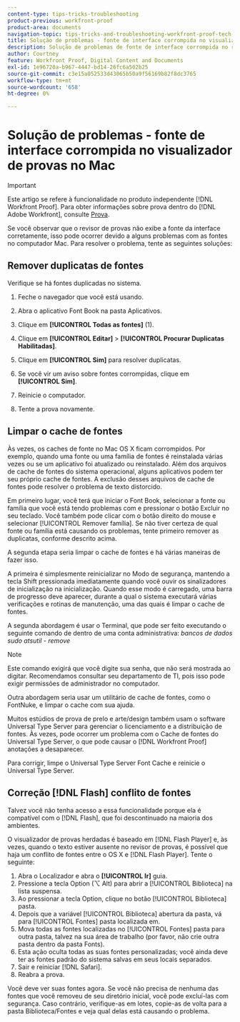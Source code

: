 ```yaml
---
content-type: tips-tricks-troubleshooting
product-previous: workfront-proof
product-area: documents
navigation-topic: tips-tricks-and-troubleshooting-workfront-proof-tech-corner
title: Solução de problemas - fonte de interface corrompida no visualizador de provas no Mac
description: Solução de problemas de fonte de interface corrompida no revisor de provas no Mac
author: Courtney
feature: Workfront Proof, Digital Content and Documents
exl-id: 1e96720a-b967-4447-bd14-26fc6a502b25
source-git-commit: c3e15a052533d43065b50a9f56169b82f8dc3765
workflow-type: tm+mt
source-wordcount: '658'
ht-degree: 0%

---
```


# Solução de problemas - fonte de interface corrompida no visualizador de provas no Mac

>[!IMPORTANT]
>
>Este artigo se refere à funcionalidade no produto independente [!DNL Workfront Proof]. Para obter informações sobre prova dentro do [!DNL Adobe Workfront], consulte [Prova](../../../review-and-approve-work/proofing/proofing.md).

Se você observar que o revisor de provas não exibe a fonte da interface corretamente, isso pode ocorrer devido a alguns problemas com as fontes no computador Mac. Para resolver o problema, tente as seguintes soluções:

## Remover duplicatas de fontes

Verifique se há fontes duplicadas no sistema.

1. Feche o navegador que você está usando.
1. Abra o aplicativo Font Book na pasta Aplicativos.
1. Clique em **[!UICONTROL Todas as fontes]** (1).
1. Clique em **[!UICONTROL Editar]** > **[!UICONTROL Procurar Duplicatas Habilitadas]**.

1. Clique em **[!UICONTROL Sim]** para resolver duplicatas.
1. Se você vir um aviso sobre fontes corrompidas, clique em **[!UICONTROL Sim]**.
1. Reinicie o computador.
1. Tente a prova novamente.

## Limpar o cache de fontes

Às vezes, os caches de fonte no Mac OS X ficam corrompidos. Por exemplo, quando uma fonte ou uma família de fontes é reinstalada várias vezes ou se um aplicativo foi atualizado ou reinstalado. Além dos arquivos de cache de fontes do sistema operacional, alguns aplicativos podem ter seu próprio cache de fontes. A exclusão desses arquivos de cache de fontes pode resolver o problema de texto distorcido.

Em primeiro lugar, você terá que iniciar o Font Book, selecionar a fonte ou família que você está tendo problemas com e pressionar o botão Excluir no seu teclado. Você também pode clicar com o botão direito do mouse e selecionar [!UICONTROL Remover família]. Se não tiver certeza de qual fonte ou família está causando os problemas, tente primeiro remover as duplicatas, conforme descrito acima.

A segunda etapa seria limpar o cache de fontes e há várias maneiras de fazer isso.

A primeira é simplesmente reinicializar no Modo de segurança, mantendo a tecla Shift pressionada imediatamente quando você ouvir os sinalizadores de inicialização na inicialização. Quando esse modo é carregado, uma barra de progresso deve aparecer, durante a qual o sistema executará várias verificações e rotinas de manutenção, uma das quais é limpar o cache de fontes.

A segunda abordagem é usar o Terminal, que pode ser feito executando o seguinte comando de dentro de uma conta administrativa: *bancos de dados sudo atsutil - remove*

>[!NOTE]
>
>Este comando exigirá que você digite sua senha, que não será mostrada ao digitar. Recomendamos consultar seu departamento de TI, pois isso pode exigir permissões de administrador no computador.

Outra abordagem seria usar um utilitário de cache de fontes, como o FontNuke, e limpar o cache com sua ajuda.

Muitos estúdios de prova de prelo e arte/design também usam o software Universal Type Server para gerenciar o licenciamento e a distribuição de fontes. Às vezes, pode ocorrer um problema com o Cache de fontes do Universal Type Server, o que pode causar o [!DNL Workfront Proof] anotações a desaparecer.

Para corrigir, limpe o Universal Type Server Font Cache e reinicie o Universal Type Server.

## Correção [!DNL Flash] conflito de fontes

Talvez você não tenha acesso a essa funcionalidade porque ela é compatível com o [!DNL Flash], que foi descontinuado na maioria dos ambientes.

O visualizador de provas herdadas é baseado em [!DNL Flash Player] e, às vezes, quando o texto estiver ausente no revisor de provas, é possível que haja um conflito de fontes entre o OS X e [!DNL Flash Player]. Tente o seguinte:

1. Abra o Localizador e abra o **[!UICONTROL Ir]** guia.
1. Pressione a tecla Option (⌥ Alt) para abrir a [!UICONTROL Biblioteca] na lista suspensa.
1. Ao pressionar a tecla Option, clique no botão [!UICONTROL Biblioteca] pasta.
1. Depois que a variável [!UICONTROL Biblioteca] abertura da pasta, vá para [!UICONTROL Fontes] pasta localizada em.
1. Mova todas as fontes localizadas no [!UICONTROL Fontes] pasta para outra pasta, talvez na sua área de trabalho (por favor, não crie outra pasta dentro da pasta Fonts).
1. Esta ação oculta todas as suas fontes personalizadas; você ainda deve ter as fontes padrão do sistema salvas em seus locais separados.
1. Sair e reiniciar [!DNL Safari].
1. Reabra a prova.

Você deve ver suas fontes agora. Se você não precisa de nenhuma das fontes que você removeu de seu diretório inicial, você pode excluí-las com segurança. Caso contrário, verifique-as em lotes, copie-as de volta para a pasta Biblioteca/Fontes e veja qual delas está causando o problema.
